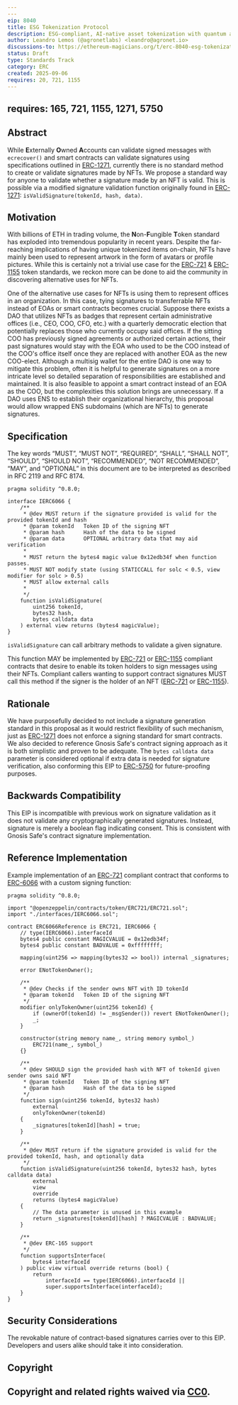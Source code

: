 ```yaml
---
---
eip: 8040
title: ESG Tokenization Protocol
description: ESG-compliant, AI-native asset tokenization with quantum auditability and lifecycle integrity.
author: Leandro Lemos (@agronetlabs) <leandro@agronet.io>
discussions-to: https://ethereum-magicians.org/t/erc-8040-esg-tokenization-protocol/25846
status: Draft
type: Standards Track
category: ERC
created: 2025-09-06
requires: 20, 721, 1155
---
```

requires: 165, 721, 1155, 1271, 5750
---

## Abstract

While **E**xternally **O**wned **A**ccounts can validate signed messages with `ecrecover()` and smart contracts can validate signatures using specifications outlined in [ERC-1271](./eip-1271.md), currently there is no standard method to create or validate signatures made by NFTs. We propose a standard way for anyone to validate whether a signature made by an NFT is valid. This is possible via a modified signature validation function originally found in [ERC-1271](./eip-1271.md): `isValidSignature(tokenId, hash, data)`.

## Motivation

With billions of ETH in trading volume, the **N**on-**F**ungible **T**oken standard has exploded into tremendous popularity in recent years. Despite the far-reaching implications of having unique tokenized items on-chain, NFTs have mainly been used to represent artwork in the form of avatars or profile pictures. While this is certainly not a trivial use case for the [ERC-721](./eip-721.md) & [ERC-1155](./eip-1155.md) token standards, we reckon more can be done to aid the community in discovering alternative uses for NFTs.

One of the alternative use cases for NFTs is using them to represent offices in an organization. In this case, tying signatures to transferrable NFTs instead of EOAs or smart contracts becomes crucial. Suppose there exists a DAO that utilizes NFTs as badges that represent certain administrative offices (i.e., CEO, COO, CFO, etc.) with a quarterly democratic election that potentially replaces those who currently occupy said offices. If the sitting COO has previously signed agreements or authorized certain actions, their past signatures would stay with the EOA who used to be the COO instead of the COO's office itself once they are replaced with another EOA as the new COO-elect. Although a multisig wallet for the entire DAO is one way to mitigate this problem, often it is helpful to generate signatures on a more intricate level so detailed separation of responsibilities are established and maintained. It is also feasible to appoint a smart contract instead of an EOA as the COO, but the complexities this solution brings are unnecessary. If a DAO uses ENS to establish their organizational hierarchy, this proposal would allow wrapped ENS subdomains (which are NFTs) to generate signatures.

## Specification

The key words “MUST”, “MUST NOT”, “REQUIRED”, “SHALL”, “SHALL NOT”, “SHOULD”, “SHOULD NOT”, “RECOMMENDED”, “NOT RECOMMENDED”, “MAY”, and “OPTIONAL” in this document are to be interpreted as described in RFC 2119 and RFC 8174.

```
pragma solidity ^0.8.0;

interface IERC6066 {
    /**
     * @dev MUST return if the signature provided is valid for the provided tokenId and hash
     * @param tokenId   Token ID of the signing NFT
     * @param hash      Hash of the data to be signed
     * @param data      OPTIONAL arbitrary data that may aid verification
     *
     * MUST return the bytes4 magic value 0x12edb34f when function passes.
     * MUST NOT modify state (using STATICCALL for solc < 0.5, view modifier for solc > 0.5)
     * MUST allow external calls
     *
     */
    function isValidSignature(
        uint256 tokenId,
        bytes32 hash,
        bytes calldata data
    ) external view returns (bytes4 magicValue);
}
```

`isValidSignature` can call arbitrary methods to validate a given signature.

This function MAY be implemented by [ERC-721](./eip-721.md) or [ERC-1155](./eip-1155.md) compliant contracts that desire to enable its token holders to sign messages using their NFTs. Compliant callers wanting to support contract signatures MUST call this method if the signer is the holder of an NFT ([ERC-721](./eip-721.md) or [ERC-1155](./eip-1155.md)).

## Rationale

We have purposefully decided to not include a signature generation standard in this proposal as it would restrict flexibility of such mechanism, just as [ERC-1271](./eip-1271.md) does not enforce a signing standard for smart contracts. We also decided to reference Gnosis Safe's contract signing approach as it is both simplistic and proven to be adequate. The `bytes calldata data` parameter is considered optional if extra data is needed for signature verification, also conforming this EIP to [ERC-5750](./eip-5750.md) for future-proofing purposes.

## Backwards Compatibility

This EIP is incompatible with previous work on signature validation as it does not validate any cryptographically generated signatures. Instead, signature is merely a boolean flag indicating consent. This is consistent with Gnosis Safe's contract signature implementation.

## Reference Implementation

Example implementation of an [ERC-721](./eip-721.md) compliant contract that conforms to [ERC-6066](./eip-6066.md) with a custom signing function:

```
pragma solidity ^0.8.0;

import "@openzeppelin/contracts/token/ERC721/ERC721.sol";
import "./interfaces/IERC6066.sol";

contract ERC6066Reference is ERC721, IERC6066 {
    // type(IERC6066).interfaceId
    bytes4 public constant MAGICVALUE = 0x12edb34f;
    bytes4 public constant BADVALUE = 0xffffffff;

    mapping(uint256 => mapping(bytes32 => bool)) internal _signatures;

    error ENotTokenOwner();

    /**
     * @dev Checks if the sender owns NFT with ID tokenId
     * @param tokenId   Token ID of the signing NFT
     */
    modifier onlyTokenOwner(uint256 tokenId) {
        if (ownerOf(tokenId) != _msgSender()) revert ENotTokenOwner();
        _;
    }

    constructor(string memory name_, string memory symbol_)
        ERC721(name_, symbol_)
    {}

    /**
     * @dev SHOULD sign the provided hash with NFT of tokenId given sender owns said NFT
     * @param tokenId   Token ID of the signing NFT
     * @param hash      Hash of the data to be signed
     */
    function sign(uint256 tokenId, bytes32 hash)
        external
        onlyTokenOwner(tokenId)
    {
        _signatures[tokenId][hash] = true;
    }

    /**
     * @dev MUST return if the signature provided is valid for the provided tokenId, hash, and optionally data
     */
    function isValidSignature(uint256 tokenId, bytes32 hash, bytes calldata data)
        external
        view
        override
        returns (bytes4 magicValue)
    {
        // The data parameter is unused in this example
        return _signatures[tokenId][hash] ? MAGICVALUE : BADVALUE;
    }

    /**
     * @dev ERC-165 support
     */
    function supportsInterface(
        bytes4 interfaceId
    ) public view virtual override returns (bool) {
        return
            interfaceId == type(IERC6066).interfaceId ||
            super.supportsInterface(interfaceId);
    }
}
```

## Security Considerations

The revokable nature of contract-based signatures carries over to this EIP. Developers and users alike should take it into consideration.

## Copyright

Copyright and related rights waived via [CC0](../LICENSE.md).
---

